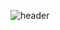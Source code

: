 ![header](https://capsule-render.vercel.app/api?type=waving&color=0:ffaf79,50:ff5c57,100:ffbbb1&height=180&section=header&text=spa%20app&fontColor=fff&fontSize=70)
